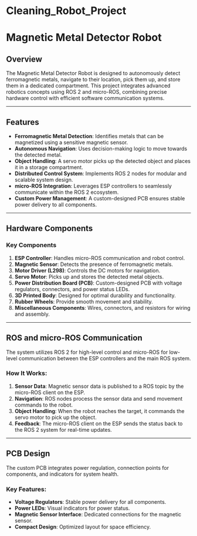 # Cleaning_Robot_Project
# **Magnetic Metal Detector Robot**

## **Overview**  
The Magnetic Metal Detector Robot is designed to autonomously detect ferromagnetic metals, navigate to their location, pick them up, and store them in a dedicated compartment. This project integrates advanced robotics concepts using ROS 2 and micro-ROS, combining precise hardware control with efficient software communication systems.

---

## **Features**  
- **Ferromagnetic Metal Detection**: Identifies metals that can be magnetized using a sensitive magnetic sensor.  
- **Autonomous Navigation**: Uses decision-making logic to move towards the detected metal.  
- **Object Handling**: A servo motor picks up the detected object and places it in a storage compartment.  
- **Distributed Control System**: Implements ROS 2 nodes for modular and scalable system design.  
- **micro-ROS Integration**: Leverages ESP controllers to seamlessly communicate within the ROS 2 ecosystem.  
- **Custom Power Management**: A custom-designed PCB ensures stable power delivery to all components.  

---

## **Hardware Components**  

### **Key Components**  
1. **ESP Controller**: Handles micro-ROS communication and robot control.  
2. **Magnetic Sensor**: Detects the presence of ferromagnetic metals.  
3. **Motor Driver (L298)**: Controls the DC motors for navigation.  
4. **Servo Motor**: Picks up and stores the detected metal objects.  
5. **Power Distribution Board (PCB)**: Custom-designed PCB with voltage regulators, connectors, and power status LEDs.  
6. **3D Printed Body**: Designed for optimal durability and functionality.  
7. **Rubber Wheels**: Provide smooth movement and stability.  
8. **Miscellaneous Components**: Wires, connectors, and resistors for wiring and assembly.  

---

## **ROS and micro-ROS Communication**  

The system utilizes ROS 2 for high-level control and micro-ROS for low-level communication between the ESP controllers and the main ROS system.  

### **How It Works:**  
1. **Sensor Data**: Magnetic sensor data is published to a ROS topic by the micro-ROS client on the ESP.  
2. **Navigation**: ROS nodes process the sensor data and send movement commands to the robot.  
3. **Object Handling**: When the robot reaches the target, it commands the servo motor to pick up the object.  
4. **Feedback**: The micro-ROS client on the ESP sends the status back to the ROS 2 system for real-time updates.  

---

## **PCB Design**  

The custom PCB integrates power regulation, connection points for components, and indicators for system health.  

### **Key Features:**  
- **Voltage Regulators**: Stable power delivery for all components.  
- **Power LEDs**: Visual indicators for power status.  
- **Magnetic Sensor Interface**: Dedicated connections for the magnetic sensor.  
- **Compact Design**: Optimized layout for space efficiency.  

